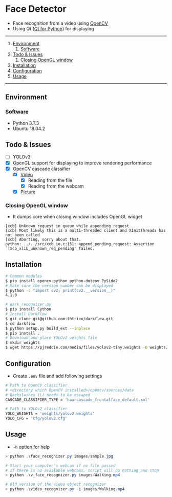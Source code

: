 # Face Detector

- Face recognition from a video using [OpenCV](https://pypi.org/project/opencv-python/)
- Using Qt ([Qt for Python](https://doc.qt.io/qtforpython/index.html)) for displaying

---

1. [Environment](#environment)
   1. [Software](#software)
1. [Todo & Issues](#todo--issues)
   1. [Closing OpenGL window](#closing-opengl-window)
1. [Installation](#installation)
1. [Configuration](#configuration)
1. [Usage](#usage)

---

## Environment

### Software

- Python 3.7.3
- Ubuntu 18.04.2

## Todo & Issues

- [ ] YOLOv3
- [x] OpenGL support for displaying to improve rendering performance
- [x] OpenCV cascade classifier
    - [x] [Video](https://docs.opencv.org/3.0-beta/doc/py_tutorials/py_gui/py_video_display/py_video_display.html)
        - [x] Reading from the file
        - [x] Reading from the webcam
    - [x] [Picture](https://docs.opencv.org/3.0-beta/doc/py_tutorials/py_objdetect/py_face_detection/py_face_detection.html#face-detection)

### Closing OpenGL window

- It dumps core when closing window includes OpenGL widget

```
[xcb] Unknown request in queue while appending request
[xcb] Most likely this is a multi-threaded client and XInitThreads has not been called
[xcb] Aborting, sorry about that.
python: ../../src/xcb_io.c:151: append_pending_request: Assertion `!xcb_xlib_unknown_req_pending' failed.
```

## Installation

```bash
# Common modules
$ pip install opencv-python python-dotenv PySide2
# Make sure the version number can be displayed
$ python -c "import cv2; print(cv2.__version__)"
4.1.0

# dark_recognizer.py
$ pip install Cython
# Install DarkFlow
$ git clone git@github.com:thtrieu/darkflow.git
$ cd darkflow
$ python setup.py build_ext --inplace
$ pip install .
# Download and place YOLOv2 weights file
$ mkdir weights
$ wget https://pjreddie.com/media/files/yolov2-tiny.weights -O weights/yolov2-tiny.weights
```

## Configuration

- Create `.env` file and add following settings

```bash
# Path to OpenCV classifier
# <directory which OpenCV installed>/opencv/sources/data
# Backslashes (\) needs to be escaped
CASCADE_CLASSIFIER_TYPE = 'haarcascade_frontalface_default.xml'

# Path to YOLOv2 classifier
YOLO_WEIGHTS = 'weights/yolov2.weights'
YOLO_CFG = 'cfg/yolov2.cfg'
```

## Usage

- `-h` option for help

```ps1
> python .\face_recognizer.py images/sample.jpg

# Start your computer's webcam if no file passed
# If there is no available webcams, script will do nothing and stop
> python .\v_face_recognizer.py images/Walking.mp4

# Old version of the video object recognizer
> python .\video_recognizer.py -i images/Walking.mp4
```

[tf]: https://www.tensorflow.org/
[pydl]: https://www.python.org/downloads/release/python-367/
[opencv]: https://opencv.org/releases.html
